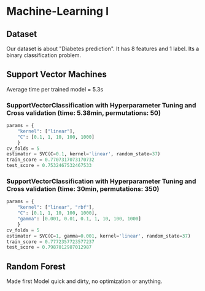 # Machine-Learning I

## Dataset
Our dataset is about "Diabetes prediction". 
It has 8 features and 1 label. 
Its a binary classification problem.


## Support Vector Machines 
Average time per trained model = 5.3s

### SupportVectorClassification with Hyperparameter Tuning and Cross validation (time: 5.38min, permutations: 50)
```python
params = {
    "kernel": ["linear"], 
    "C": [0.1, 1, 10, 100, 1000]
    }
cv_folds = 5
estimator = SVC(C=0.1, kernel='linear', random_state=37)
train_score = 0.7707317073170732
test_score = 0.7532467532467533 
```

### SupportVectorClassification with Hyperparameter Tuning and Cross validation (time: 30min, permutations: 350)
```python
params = {
    "kernel": ["linear", "rbf"], 
    "C": [0.1, 1, 10, 100, 1000], 
    "gamma": [0.001, 0.01, 0.1, 1, 10, 100, 1000]
    }
cv_folds = 5
estimator = SVC(C=1, gamma=0.001, kernel='linear', random_state=37)
train_score = 0.7772357723577237
test_score = 0.7987012987012987 
```
## Random Forest
Made first Model quick and dirty, no optimization or anything.